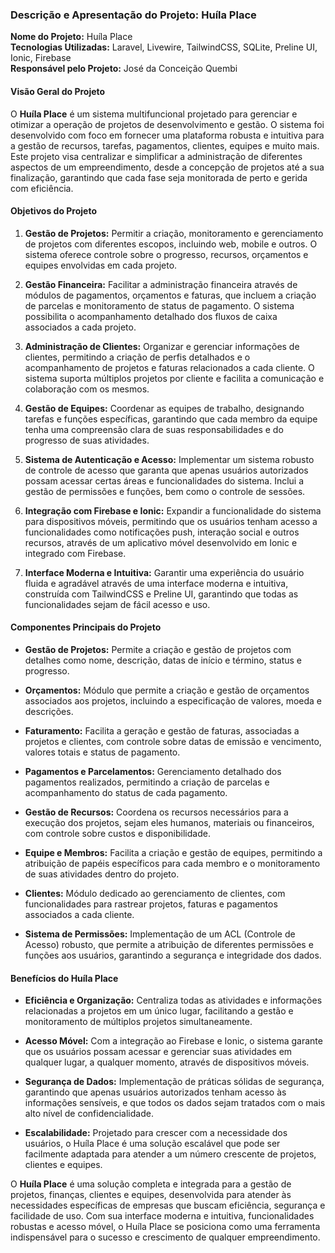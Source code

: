 ### Descrição e Apresentação do Projeto: **Huíla Place**

**Nome do Projeto:** Huíla Place  
**Tecnologias Utilizadas:** Laravel, Livewire, TailwindCSS, SQLite, Preline UI, Ionic, Firebase  
**Responsável pelo Projeto:** José da Conceição Quembi

#### **Visão Geral do Projeto**

O **Huíla Place** é um sistema multifuncional projetado para gerenciar e otimizar a operação de projetos de desenvolvimento e gestão. O sistema foi desenvolvido com foco em fornecer uma plataforma robusta e intuitiva para a gestão de recursos, tarefas, pagamentos, clientes, equipes e muito mais. Este projeto visa centralizar e simplificar a administração de diferentes aspectos de um empreendimento, desde a concepção de projetos até a sua finalização, garantindo que cada fase seja monitorada de perto e gerida com eficiência.

#### **Objetivos do Projeto**

1. **Gestão de Projetos:** Permitir a criação, monitoramento e gerenciamento de projetos com diferentes escopos, incluindo web, mobile e outros. O sistema oferece controle sobre o progresso, recursos, orçamentos e equipes envolvidas em cada projeto.

2. **Gestão Financeira:** Facilitar a administração financeira através de módulos de pagamentos, orçamentos e faturas, que incluem a criação de parcelas e monitoramento de status de pagamento. O sistema possibilita o acompanhamento detalhado dos fluxos de caixa associados a cada projeto.

3. **Administração de Clientes:** Organizar e gerenciar informações de clientes, permitindo a criação de perfis detalhados e o acompanhamento de projetos e faturas relacionados a cada cliente. O sistema suporta múltiplos projetos por cliente e facilita a comunicação e colaboração com os mesmos.

4. **Gestão de Equipes:** Coordenar as equipes de trabalho, designando tarefas e funções específicas, garantindo que cada membro da equipe tenha uma compreensão clara de suas responsabilidades e do progresso de suas atividades.

5. **Sistema de Autenticação e Acesso:** Implementar um sistema robusto de controle de acesso que garanta que apenas usuários autorizados possam acessar certas áreas e funcionalidades do sistema. Inclui a gestão de permissões e funções, bem como o controle de sessões.

6. **Integração com Firebase e Ionic:** Expandir a funcionalidade do sistema para dispositivos móveis, permitindo que os usuários tenham acesso a funcionalidades como notificações push, interação social e outros recursos, através de um aplicativo móvel desenvolvido em Ionic e integrado com Firebase.

7. **Interface Moderna e Intuitiva:** Garantir uma experiência do usuário fluida e agradável através de uma interface moderna e intuitiva, construída com TailwindCSS e Preline UI, garantindo que todas as funcionalidades sejam de fácil acesso e uso.

#### **Componentes Principais do Projeto**

- **Gestão de Projetos:** Permite a criação e gestão de projetos com detalhes como nome, descrição, datas de início e término, status e progresso.

- **Orçamentos:** Módulo que permite a criação e gestão de orçamentos associados aos projetos, incluindo a especificação de valores, moeda e descrições.

- **Faturamento:** Facilita a geração e gestão de faturas, associadas a projetos e clientes, com controle sobre datas de emissão e vencimento, valores totais e status de pagamento.

- **Pagamentos e Parcelamentos:** Gerenciamento detalhado dos pagamentos realizados, permitindo a criação de parcelas e acompanhamento do status de cada pagamento.

- **Gestão de Recursos:** Coordena os recursos necessários para a execução dos projetos, sejam eles humanos, materiais ou financeiros, com controle sobre custos e disponibilidade.

- **Equipe e Membros:** Facilita a criação e gestão de equipes, permitindo a atribuição de papéis específicos para cada membro e o monitoramento de suas atividades dentro do projeto.

- **Clientes:** Módulo dedicado ao gerenciamento de clientes, com funcionalidades para rastrear projetos, faturas e pagamentos associados a cada cliente.

- **Sistema de Permissões:** Implementação de um ACL (Controle de Acesso) robusto, que permite a atribuição de diferentes permissões e funções aos usuários, garantindo a segurança e integridade dos dados.

#### **Benefícios do Huíla Place**

- **Eficiência e Organização:** Centraliza todas as atividades e informações relacionadas a projetos em um único lugar, facilitando a gestão e monitoramento de múltiplos projetos simultaneamente.

- **Acesso Móvel:** Com a integração ao Firebase e Ionic, o sistema garante que os usuários possam acessar e gerenciar suas atividades em qualquer lugar, a qualquer momento, através de dispositivos móveis.

- **Segurança de Dados:** Implementação de práticas sólidas de segurança, garantindo que apenas usuários autorizados tenham acesso às informações sensíveis, e que todos os dados sejam tratados com o mais alto nível de confidencialidade.

- **Escalabilidade:** Projetado para crescer com a necessidade dos usuários, o Huíla Place é uma solução escalável que pode ser facilmente adaptada para atender a um número crescente de projetos, clientes e equipes.


O **Huíla Place** é uma solução completa e integrada para a gestão de projetos, finanças, clientes e equipes, desenvolvida para atender às necessidades específicas de empresas que buscam eficiência, segurança e facilidade de uso. Com sua interface moderna e intuitiva, funcionalidades robustas e acesso móvel, o Huíla Place se posiciona como uma ferramenta indispensável para o sucesso e crescimento de qualquer empreendimento.
